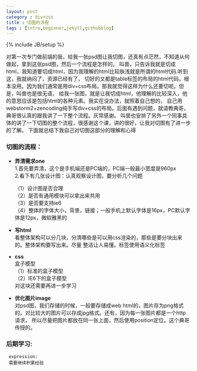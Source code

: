 ```yaml
---
layout: post
category : div+css
title : 切图的流程
tags : [intro,beginner,jekyll,githubblog]
---
```

{% include JB/setup %}

对第一次专门做前端的我，给我一张psd图让我切图，还真有点茫然，不知道从何做起，拿到这张psd图，然后一个流程是怎样的。
叫兽，只告诉我就是切成html，我知道要切成html，因为我理解的html比较肤浅就是所谓的html代码.听到这，我就纳闷了，资源已经有了，
切好的又都是table标签的布局的html代码，根本没用。因为我们通常是用div+css布局。那我就觉得这样为什么还要切呢。但是，叫兽也是很无语，
给我一张图，就是让我切成html，他理解的比较深入，他的意思应该是包括html的各种元素。我实在没办法，就照着自己想的，
自己用webstorm2+zencoding纯手写div+css的布局。后面有遇到问题，就请教典哥，典哥很认真的跟我讲了一下整个流程。灰常感谢。
叫兽也安排了另外一个同事具体的讲了一下切图的整个流程，很感谢这个课，讲的很好，让我对切图有了进一步的了解。
下面就总结下我自己对切图这部分的理解和心得


### 切图的流程：

- **弄清需求one**   
	1.首先要弄清，这个是手机端还是PC端的，PC端一般最小宽度是960px  
	2.看下有几张设计图：认真观察设计图，要分析几个问题  
	
	（1）设计图是否合理  
	（2）是否有通用模块可以拿出来共用  
	（3）是否要支持ie6  
	（4）整体的字体大小，背景，链接；一般手机上默认字体是16px，PC默认字体是12px，微软雅黑的  
	
- **写html**  
        看整体架构可以分几块，分清哪些是可以用css渲染的，那些是要分块出来的。整体架构要写出来。尽量
        整洁让人易懂。标签使用语义化标签
- **css**    
        盒子模型  
        （1）标准的盒子模型  
        （2）IE6下的盒子模型  
        对这块还需要再进一步学习
- **优化图片image**    
        对psd图，我们存储的时候，一般要存储成web html的，图片存为png格式的。对比较大的图片可以存成jpg格式。还有，因为每一张图片都是一个http请求，
        所以尽量把图片都放在同一张上面，然后使用position定位。这个典哥传授的。
                
### 后期学习:  
     expression:
     需要继续积累经验
    
